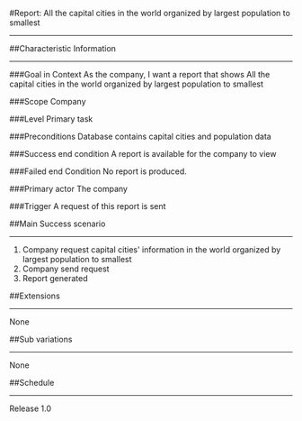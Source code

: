#Report: All the capital cities in the world organized by largest population to smallest

---
##Characteristic Information

---
###Goal in Context
As the company, I want a report that shows All the capital cities in the world organized by largest population to smallest

###Scope
Company

###Level
Primary task

###Preconditions
Database contains capital cities and population data

###Success end condition
A report is available for the company to view

###Failed end Condition
No report is produced.

###Primary actor
The company

###Trigger
A request of this report is sent

##Main Success scenario

---
1. Company request capital cities' information in the world organized by largest population to smallest
2. Company send request
3. Report generated

##Extensions

---
None

##Sub variations

---
None

##Schedule

---
Release 1.0

